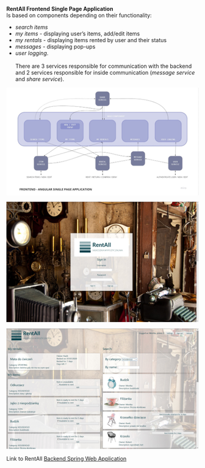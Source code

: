 **RentAll Frontend**
**Single Page Application**<br>
Is based on components depending on their functionality:
- *search items*
- *my items* - displaying user’s items, add/edit items
- *my rentals* - displaying items rented by user and their status 
- *messages* - displaying pop-ups
- *user logging*.<br><br>
There are 3 services responsible for communication with the backend and 2 services responsible for inside communication (*message service* and *share service*).

![alt text](https://github.com/MK-Sad/RentAllAngular/blob/master/src/assets/Frontend.jpg?raw=true)

![alt text](https://github.com/MK-Sad/RentAllAngular/blob/master/src/assets/Login_window.jpg?raw=true)

![alt text](https://github.com/MK-Sad/RentAllAngular/blob/master/src/assets/Panel%20view.jpg?raw=true)

Link to RentAll [Backend Spring Web Application](https://github.com/MK-Sad/rentAll)
